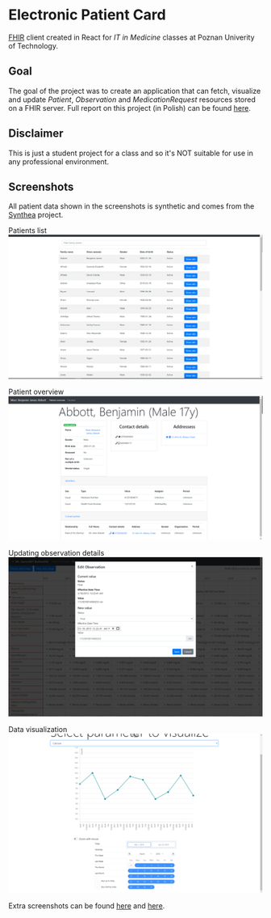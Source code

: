 # Electronic Patient Card

[FHIR](https://en.wikipedia.org/wiki/Fast_Healthcare_Interoperability_Resources) client created in React for *IT in Medicine* classes at Poznan Univerity of Technology.

## Goal

The goal of the project was to create an application that can fetch, visualize and update *Patient*, *Observation* and *MedicationRequest* resources stored on a FHIR server. Full report on this project (in Polish) can be found [here](https://github.com/PiotrJTomaszewski/IWM-ElectronicPatientCard/blob/master/report/report.pdf).

## Disclaimer

This is just a student project for a class and so it's NOT suitable for use in any professional environment.

## Screenshots

All patient data shown in the screenshots is synthetic and comes from the [Synthea](https://github.com/synthetichealth/synthea) project.

Patients list
![Patients list](https://github.com/PiotrJTomaszewski/IWM-ElectronicPatientCard/blob/master/screenshots/patientList.PNG?raw=true)

Patient overview
![Patient overview](https://github.com/PiotrJTomaszewski/IWM-ElectronicPatientCard/blob/master/screenshots/patientOverview.PNG?raw=true)

Updating observation details
![Updating observation details](https://github.com/PiotrJTomaszewski/IWM-ElectronicPatientCard/blob/master/report/pic/observation_edit.PNG?raw=true)

Data visualization
![Data visualization](https://github.com/PiotrJTomaszewski/IWM-ElectronicPatientCard/blob/master/report/pic/graph.PNG?raw=true)

Extra screenshots can be found [here](https://github.com/PiotrJTomaszewski/IWM-ElectronicPatientCard/tree/master/screenshots) and [here](https://github.com/PiotrJTomaszewski/IWM-ElectronicPatientCard/tree/master/report/pic).
